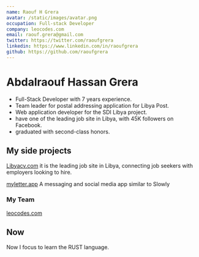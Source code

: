 ```yaml
---
name: Raouf H Grera
avatar: /static/images/avatar.png
occupation: Full-stack Developer
company: leocodes.com
email: raouf.grera@gmail.com
twitter: https://twitter.com/raoufgrera
linkedin: https://www.linkedin.com/in/raoufgrera
github: https://github.com/raoufgrera
---
```


# Abdalraouf Hassan Grera

* Full-Stack Developer with 7 years experience.
* Team leader for postal addressing application for Libya Post.
* Web application developer for the SDI Libya project.
* have one of the leading job site in Libya, with 45K followers on Facebook.
* graduated with second-class honors.

## My side projects

[Libyacv.com](https://libyacv.com/)
it is the leading job site in Libya, connecting job seekers with employers looking to hire.

[myletter.app](https://myletter.app/)
A messaging and social media app similar to Slowly

### My Team

[leocodes.com](https://leocodes.com/)

## Now

Now I focus to learn the RUST language.
